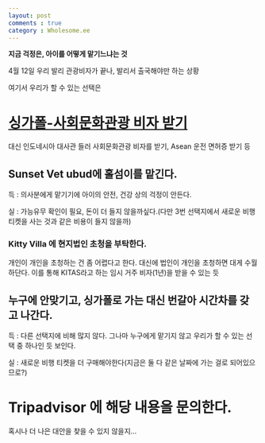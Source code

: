 ```yaml
---
layout: post
comments : true
category : Wholesome.ee
---
```



**지금 걱정은, 아이를 어떻게 맡기느냐는 것**

4월 12일 우리 발리 관광비자가 끝나, 발리서 출국해야만 하는 상황

여기서 우리가 할 수 있는 선택은 

# [싱가폴-사회문화관광 비자 받기](https://ollagada.github.io/posts/%EC%8B%B1%EA%B0%80%ED%8F%B4%EC%84%9C-%EC%9D%B8%EB%8F%84%EB%84%A4%EC%8B%9C%EC%95%84-%EC%82%AC%ED%9A%8C%EB%AC%B8%ED%99%94%EB%B9%84%EC%9E%90-%EB%B0%9B%EA%B8%B0/)

대신 인도네시아 대사관 들러 사회문화관광 비자를 받기, Asean 운전 면허증 받기 등


## Sunset Vet ubud에 홀섬이를 맡긴다.

득 : 의사분에게 맡기기에 아이의 안전, 건강 상의 걱정이 안든다.

실 : 가능유무 확인이 필요, 돈이 더 들지 않을까싶다.(다만 3번 선택지에서 새로운 비행티켓을 사는 것과 같은 비용이 들지 않을까)

### Kitty Villa 에 현지법인 초청을 부탁한다.

개인이 개인을 초청하는 건 좀 어렵다고 한다.
대신에 법인이 개인을 초청하면 대게 수월하단다.
이를 통해 KITAS라고 하는 임시 거주 비자(1년)을 받을 수 있는 듯


## 누구에 안맞기고, 싱가폴로 가는 대신 번갈아 시간차를 갖고 나간다.

득 : 다른 선택지에 비해 많지 않다. 그나마 누구에게 맡기지 않고 우리가 할 수 있는 선택 중 하나인 듯 보인다.

실 : 새로운 비행 티켓을 더 구매해야한다(지금은 둘 다 같은 날짜에 가는 걸로 되어있으므로?)


# Tripadvisor 에 해당 내용을 문의한다.

혹시나 더 나은 대안을 찾을 수 있지 않을지...

